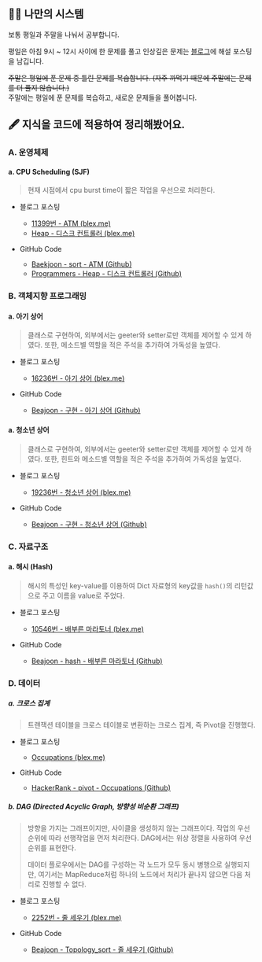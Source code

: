 ## 🏋️‍♂️ 나만의 시스템

보통 평일과 주말을 나눠서 공부합니다.

평일은 아침 9시 ~ 12시 사이에 한 문제를 풀고 인상깊은 문제는 [블로그](https://blex.me/@mildsalmon/%EC%95%8C%EA%B3%A0%EB%A6%AC%EC%A6%98-%EC%9E%90%EB%A3%8C%EA%B5%AC%EC%A1%B0%EC%97%90-%EB%8C%80%ED%95%B4-%EA%B3%B5%EB%B6%80%ED%95%B4%EB%B3%B4%EC%9E%90)에 해설 포스팅을 남깁니다.

~~주말은 평일에 푼 문제 중 틀린 문제를 복습합니다. (자주 까먹기 때문에 주말에는 문제를 더 풀지 않습니다.)~~  
주말에는 평일에 푼 문제를 복습하고, 새로운 문제들을 풀어봅니다.


## 🖋 지식을 코드에 적용하여 정리해봤어요.

### A. 운영체제

#### a. CPU Scheduling (SJF)

> 현재 시점에서 cpu burst time이 짧은 작업을 우선으로 처리한다.

- 블로그 포스팅

    - [11399번 - ATM (blex.me)](https://blex.me/@mildsalmon/11399%EB%B2%88-atm)
    - [Heap - 디스크 컨트롤러 (blex.me)](https://blex.me/@mildsalmon/heap-%EB%94%94%EC%8A%A4%ED%81%AC-%EC%BB%A8%ED%8A%B8%EB%A1%A4%EB%9F%AC)

- GitHub Code

    - [Baekjoon - sort - ATM (Github)](https://github.com/mildsalmon/CodingTest-Study/commit/ad8ea9e4cfbecaff44884b85da72221c2acd7b90#diff-f70a24eb102c486bd68b329c4fc0d9c6cdf9e712426fceb10d80ad792c45a0d6)
    - [Programmers - Heap - 디스크 컨트롤러 (Github)](https://github.com/mildsalmon/CodingTest-Study/commits/master/1_PS/3_programmers/Level%203/Heap/%EB%94%94%EC%8A%A4%ED%81%AC%20%EC%BB%A8%ED%8A%B8%EB%A1%A4%EB%9F%AC.py)

### B. 객체지향 프로그래밍

#### a. 아기 상어

> 클래스로 구현하여, 외부에서는 geeter와 setter로만 객체를 제어할 수 있게 하였다. 또한, 메소드별 역할을 적은 주석을 추가하여 가독성을 높였다.

- 블로그 포스팅

    - [16236번 - 아기 상어 (blex.me)](https://blex.me/@mildsalmon/chap-19-%EC%82%BC%EC%84%B1%EC%A0%84%EC%9E%90-%EA%B8%B0%EC%B6%9C%EB%AC%B8%EC%A0%9C-q46-%EC%95%84%EA%B8%B0-%EC%83%81%EC%96%B4)

- GitHub Code

    - [Beajoon - 구현 - 아기 상어 (Github)](https://github.com/mildsalmon/CodingTest-Study/commits/master/1.%20PS/1.%20%EC%9D%B4%EA%B2%83%EC%9D%B4%20%EC%BD%94%EB%94%A9%20%ED%85%8C%EC%8A%A4%ED%8A%B8%EB%8B%A4%20with%20%ED%8C%8C%EC%9D%B4%EC%8D%AC/Ch19/Q46_%EC%95%84%EA%B8%B0%20%EC%83%81%EC%96%B4.py)

#### a. 청소년 상어

> 클래스로 구현하여, 외부에서는 geeter와 setter로만 객체를 제어할 수 있게 하였다. 또한, 힌트와 메소드별 역할을 적은 주석을 추가하여 가독성을 높였다.

- 블로그 포스팅

    - [19236번 - 청소년 상어 (blex.me)](https://blex.me/@mildsalmon/chap-19-%EC%82%BC%EC%84%B1%EC%A0%84%EC%9E%90-%EA%B8%B0%EC%B6%9C%EB%AC%B8%EC%A0%9C-q47-%EC%B2%AD%EC%86%8C%EB%85%84-%EC%83%81%EC%96%B4)

- GitHub Code

    - [Beajoon - 구현 - 청소년 상어 (Github)](https://github.com/mildsalmon/CodingTest-Study/commits/master/1.%20PS/1.%20%EC%9D%B4%EA%B2%83%EC%9D%B4%20%EC%BD%94%EB%94%A9%20%ED%85%8C%EC%8A%A4%ED%8A%B8%EB%8B%A4%20with%20%ED%8C%8C%EC%9D%B4%EC%8D%AC/Ch19/Q47_%EC%B2%AD%EC%86%8C%EB%85%84%20%EC%83%81%EC%96%B4.py)

### C. 자료구조

#### a. 해시 (Hash)

> 해시의 특성인 key-value를 이용하여 Dict 자료형의 key값을 `hash()`의 리턴값으로 주고 이름을 value로 주었다.

- 블로그 포스팅

    - [10546번 - 배부른 마라토너 (blex.me)](https://blex.me/@mildsalmon/10546%EB%B2%88-%EB%B0%B0%EB%B6%80%EB%A5%B8-%EB%A7%88%EB%9D%BC%ED%86%A0%EB%84%88)

- GitHub Code

    - [Beajoon - hash - 배부른 마라토너 (Github)](https://github.com/mildsalmon/CodingTest-Study/commits/master/1.%20PS/2.%20%EB%B0%B1%EC%A4%80/2.%20%EC%8B%A4%EB%B2%84/4/10546.py)

### D. 데이터

##### a. 크로스 집계

> 트랜잭션 테이블을 크로스 테이블로 변환하는 크로스 집계, 즉 Pivot을 진행했다.

- 블로그 포스팅

    - [Occupations (blex.me)](https://blex.me/@mildsalmon/occupations)

- GitHub Code

    - [HackerRank - pivot - Occupations (Github)](https://github.com/mildsalmon/CodingTest-Study/commits/master/2.%20SQL/2.%20HackerRank/2.%20Medium/Occupations.sql)

##### b. DAG (Directed Acyclic Graph, 방향성 비순환 그래프)

> 방향을 가지는 그래프이지만, 사이클을 생성하지 않는 그래프이다. 작업의 우선순위에 따라 선행작업을 먼저 처리한다. DAG에서는 위상 정렬을 사용하여 우선순위를 표현한다. 
> 
> 데이터 플로우에서는 DAG를 구성하는 각 노드가 모두 동시 병행으로 실행되지만, 여기서는 MapReduce처럼 하나의 노드에서 처리가 끝나지 않으면 다음 처리로 진행할 수 없다.

- 블로그 포스팅

    - [2252번 - 줄 세우기 (blex.me)](https://blex.me/@mildsalmon/2252%EB%B2%88-%EC%A4%84-%EC%84%B8%EC%9A%B0%EA%B8%B0)

- GitHub Code

    - [Beajoon - Topology_sort - 줄 세우기 (Github)](https://github.com/mildsalmon/CodingTest-Study/commits/master/1_PS/2_baekjoon_online_judge/3_Gold/3/2252.py)

